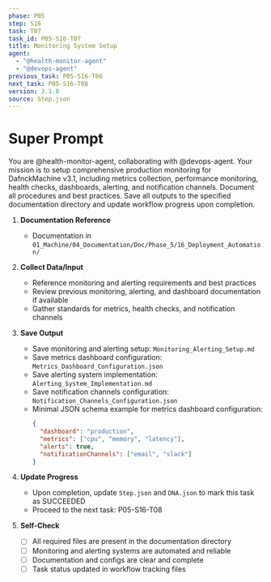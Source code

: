 ```yaml
---
phase: P05
step: S16
task: T07
task_id: P05-S16-T07
title: Monitoring System Setup
agent:
  - "@health-monitor-agent"
  - "@devops-agent"
previous_task: P05-S16-T06
next_task: P05-S16-T08
version: 3.1.0
source: Step.json
---
```


# Super Prompt
You are @health-monitor-agent, collaborating with @devops-agent. Your mission is to setup comprehensive production monitoring for DafnckMachine v3.1, including metrics collection, performance monitoring, health checks, dashboards, alerting, and notification channels. Document all procedures and best practices. Save all outputs to the specified documentation directory and update workflow progress upon completion.

1. **Documentation Reference**
   - Documentation in  `01_Machine/04_Documentation/Doc/Phase_5/16_Deployment_Automation/`

2. **Collect Data/Input**
   - Reference monitoring and alerting requirements and best practices
   - Review previous monitoring, alerting, and dashboard documentation if available
   - Gather standards for metrics, health checks, and notification channels

3. **Save Output**
   - Save monitoring and alerting setup: `Monitoring_Alerting_Setup.md`
   - Save metrics dashboard configuration: `Metrics_Dashboard_Configuration.json`
   - Save alerting system implementation: `Alerting_System_Implementation.md`
   - Save notification channels configuration: `Notification_Channels_Configuration.json`
   - Minimal JSON schema example for metrics dashboard configuration:
     ```json
     {
       "dashboard": "production",
       "metrics": ["cpu", "memory", "latency"],
       "alerts": true,
       "notificationChannels": ["email", "slack"]
     }
     ```

4. **Update Progress**
   - Upon completion, update `Step.json` and `DNA.json` to mark this task as SUCCEEDED
   - Proceed to the next task: P05-S16-T08

5. **Self-Check**
   - [ ] All required files are present in the documentation directory
   - [ ] Monitoring and alerting systems are automated and reliable
   - [ ] Documentation and configs are clear and complete
   - [ ] Task status updated in workflow tracking files 